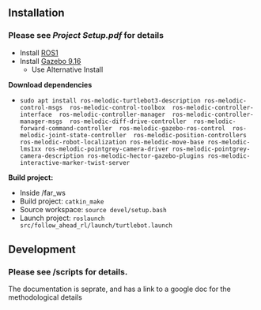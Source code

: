 ## Installation 

### Please see *Project Setup.pdf*  for details

- Install [ROS1](http://wiki.ros.org/ROS/Installation)
- Install [Gazebo 9.16](http://gazebosim.org/tutorials?cat=install&tut=install_ubuntu&ver=9.0)
    - Use Alternative Install

**Download dependencies**

* ```sudo apt install ros-melodic-turtlebot3-description ros-melodic-control-msgs  ros-melodic-control-toolbox  ros-melodic-controller-interface  ros-melodic-controller-manager  ros-melodic-controller-manager-msgs  ros-melodic-diff-drive-controller  ros-melodic-forward-command-controller  ros-melodic-gazebo-ros-control  ros-melodic-joint-state-controller  ros-melodic-position-controllers ros-melodic-robot-localization ros-melodic-move-base ros-melodic-lms1xx ros-melodic-pointgrey-camera-driver ros-melodic-pointgrey-camera-description ros-melodic-hector-gazebo-plugins ros-melodic-interactive-marker-twist-server```

**Build project:**

- Inside /far_ws
- Build project: `catkin_make`
- Source workspace: `source devel/setup.bash`
- Launch project: `roslaunch src/follow_ahead_rl/launch/turtlebot.launch`

## Development

### Please see /scripts for details.
The documentation is seprate, and has a link to a google doc for the methodological details
